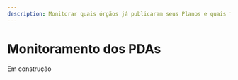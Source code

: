 ```yaml
---
description: Monitorar quais órgãos já publicaram seus Planos e quais faltam
---
```


# Monitoramento dos PDAs

Em construção
